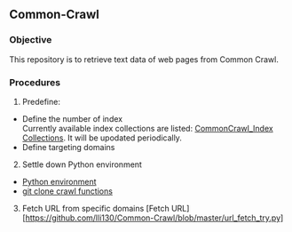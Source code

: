 ## Common-Crawl
### Objective
This repository is to retrieve text data of web pages from Common Crawl.
### Procedures 
1. Predefine:
- Define the number of index  
Currently available index collections are listed: [CommonCrawl_Index Collections](http://index.commoncrawl.org/). It will be upodated periodically.
- Define targeting domains
2. Settle down Python environment
- [Python environment](https://github.com/lli130/Tensor-Flow)
- [git clone crawl functions](https://github.com/lli130/Common-Crawl/tree/cdx-index-client)
3. Fetch URL from specific domains
[Fetch URL][https://github.com/lli130/Common-Crawl/blob/master/url_fetch_try.py]

